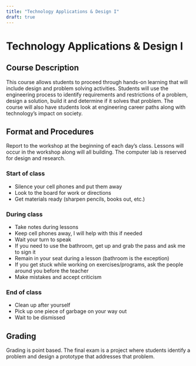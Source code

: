 ```yaml
---
title: "Technology Applications & Design I"
draft: true
---
```


# Technology Applications & Design I

## Course Description

This course allows students to proceed through hands-on learning that will include design and problem solving activities. Students will use the engineering process to identify requirements and restrictions of a problem, design a solution, build it and determine if it solves that problem. The course will also have students look at engineering career paths along with technology’s impact on society.

## Format and Procedures

Report to the workshop at the beginning of each day’s class. Lessons will occur in the workshop along will all building. The computer lab is reserved for design and research.

### Start of class

- Silence your cell phones and put them away
- Look to the board for work or directions
- Get materials ready (sharpen pencils, books out, etc.)

### During class

- Take notes during lessons
- Keep cell phones away, I will help with this if needed
- Wait your turn to speak
- If you need to use the bathroom, get up and grab the pass and ask me to sign it
- Remain in your seat during a lesson (bathroom is the exception)
- If you get stuck while working on exercises/programs, ask the people around you before the teacher
- Make mistakes and accept criticism

### End of class

- Clean up after yourself
- Pick up one piece of garbage on your way out
- Wait to be dismissed

## Grading

Grading is point based. The final exam is a project where students identify a problem and design a prototype that addresses that problem.

